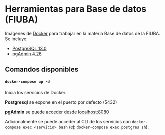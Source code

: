 # Herramientas para Base de datos (FIUBA)

Imágenes de [Docker](https://docker.io/) para trabajar en la materia Base de datos de la FIUBA. Se incluye:

- [PostgreSQL 13.0](https://www.postgresql.org/)
- [pgAdmin 4.26](https://www.pgadmin.org/)

## Comandos disponibles

#### `docker-compose up -d`

Inicia los servicios de Docker.

**Postgresql** se expone en el puerto por defecto (5432)

**pgAdmin** se puede acceder desde [localhost:8080](http://localhost:8080)



Adicionalmente se puede acceder al CLI de los servicios con `docker-compose exec <servicio> bash` (ej: `docker-compose exec postgres sh`).
